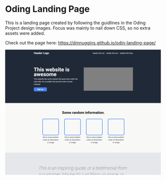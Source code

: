 # Oding Landing Page
This is a landing page created by following the guidlines in the Oding Project design images. Focus was mainly to nail down CSS, so no extra assets were added.

Check out the page here: https://dmnuggins.github.io/odin-landing-page/

![](https://github.com/dmnuggins/odin-landing-page/blob/main/static/images/odin-landing-page.gif)
